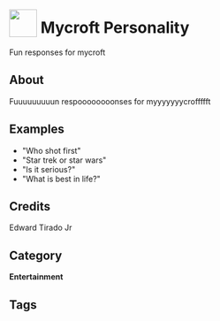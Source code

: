 # <img src="https://raw.githack.com/FortAwesome/Font-Awesome/master/svgs/solid/robot.svg" card_color="#22A7F0" width="50" height="50" style="vertical-align:bottom"/> Mycroft Personality
Fun responses for mycroft

## About
Fuuuuuuuuun respoooooooonses for myyyyyyycroffffft

## Examples
* "Who shot first"
* "Star trek or star wars"
* "Is it serious?"
* "What is best in life?"

## Credits
Edward Tirado Jr

## Category
**Entertainment**

## Tags

